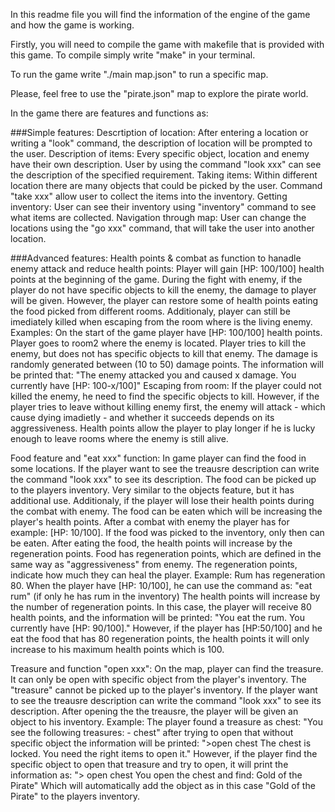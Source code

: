 In this readme file you will find the information of the engine of the game and how the game is working.

Firstly, you will need to compile the game with makefile that is provided with this game.
To compile simply write "make" in your terminal.

To run the game write "./main map.json" to run a specific map.

Please, feel free to use the "pirate.json" map to explore the pirate world.

In the game there are features and functions as:

###Simple features:
Descrtiption of location:
    After entering a location or writing a "look" command, the description of location will be prompted to the user.
Description of items:
    Every specific object, location and enemy have their own description.
    User by using the command "look xxx" can see the description of the specified requirement.
Taking items:
    Within different location there are many objects that could be picked by the user.
    Command "take xxx" allow user to collect the items into the inventory.
Getting inventory:
    User can see their inventory using "inventory" command to see what items are collected.
Navigation through map:
    User can change the locations using the "go xxx" command, that will take the user into another location.
    
###Advanced features:
Health points & combat as function to hanadle enemy attack and reduce health points:
    Player will gain [HP: 100/100] health points at the beginning of the game. 
    During the fight with enemy, if the player do not have specific objects to kill the enemy, the damage to player will be given.
    However, the player can restore some of health points eating the food picked from different rooms.
    Additionaly, player can still be imediately killed when escaping from the room where is the living enemy.
Examples:
    On the start of the game player have [HP: 100/100] health points.
    Player goes to room2 where the enemy is located. Player tries to kill the enemy, but does not has specific objects to kill that enemy.
    The damage is randomly generated between (10 to 50) damage points.
    The information will be printed that: 
    "The enemy attacked you and caused x damage.
    You currently have [HP: 100-x/100]"
Escaping from room:
    If the player could not killed the enemy, he need to find the specific objects to kill. However, if the player tries to leave without killing enemy first, the enemy will attack - which cause dying imadietly - and whether it succeeds depends on its aggressiveness.
Health points allow the player to play longer if he is lucky enough to leave rooms where the enemy is still alive.

Food feature and "eat xxx" function:
    In game player can find the food in some locations.
    If the player want to see the treausre description can write the command "look xxx" to see its description.
    The food can be picked up to the players inventory. 
    Very similar to the objects feature, but it has additional use.
    Additionaly, if the player will lose their health points during the combat with enemy. 
    The food can be eaten which will be increasing the player's health points.
    After a combat with enemy the player has for example: [HP: 10/100]. If the food was picked to the inventory, only then can be eaten.
    After eating the food, the health points will increase by the regeneration points.
    Food has regeneration points, which are defined in the same way as "aggressiveness" from enemy.
    The regeneration points, indicate how much they can heal the player. 
Example:
    Rum has regeneration 80. When the player have [HP: 10/100], he can use the command as:
    "eat rum" (if only he has rum in the inventory)
    The health points will increase by the number of regeneration points. In this case, the player will receive 80 health points, and the information will be printed:
    "You eat the rum.
    You currently have [HP: 90/100]."
    However, if the player has [HP:50/100] and he eat the food that has 80 regeneration points, the health points it will only increase to his maximum health points which is 100.

Treasure and function "open xxx":
    On the map, player can find the treasure. It can only be open with specific object from the player's inventory. The "treasure" cannot be picked up to the player's inventory. If the player want to see the treausre description can write the command "look xxx" to see its description. After opening the the treausre, the player will be given an object to his inventory.
Example:
    The player found a treasure as chest:
    "You see the following treasures:
    - chest"
    after trying to open that without specific object the information will be printed:
    ">open chest
    The chest is locked. You need the right items to open it."
    However, if the player find the specific object to open that treasure and try to open, it will print the information as:
    "> open chest
    You open the chest and find:
    Gold of the Pirate"
    Which will automatically add the object as in this case "Gold of the Pirate" to the players inventory. 


